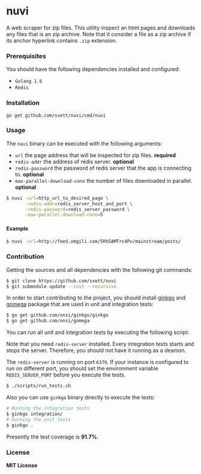 # nuvi

A web scraper for zip files. This utility inspect an html pages and downloads
any files that is an zip archive.  Note that it consider a file as a zip
archive if its anchor hyperlink contains `.zip` extension.

### Prerequisites

You should have the following dependencies installed and configured:

- `Golang 1.6`
- `Redis`

### Installation

```Golang
go get github.com/svett/nuvi/cmd/nuvi
```

### Usage

The `navi` binary can be executed with the following arguments:

- `url` the page address that will be inspected for zip files. **required**
- `redis-addr` the address of redis server. **optional**
- `redis-password` the password of redis server that the app is connecting to. **optional**
- `max-parallel-download-conn` the number of files downloaded in parallel. **optional**

```bash
$ nuvi -url=http_url_to_desired_page \
       -redis-addr=redis_server_host_and_port \
       -redis-password=redis_server_password \
       -max-parallel-download-conn=5
```

#### Example

```bash
$ nuvi -url=http://feed.omgili.com/5Rh5AMTrc4Pv/mainstream/posts/
```

### Contribution

Getting the sources and all dependencies with the following git commands:

```bash
$ git clone https://github.com/svett/nuvi
$ git submodule update --init --recursive
```

In order to start contributing to the project, you should install
[ginkgo](http://github.com/onsi/ginkgo) and
[gomega](http://github.com/ons/gomega) package that are used in unit and
integration tests:

```bash
$ go get github.com/onsi/ginkgo/ginkgo
$ go get github.com/onsi/gomega
```

You can run all unit and integration tests by executing the following script:

Note that you need `redis-server` installed. Every integration tests starts and
stops the server. Therefore, you should not have it running as a deamon.

The `redis-server` is running on port `6379`. If your instance is configured to
run on different port, you should set the environment variable `REDIS_SERVER_PORT`
before you execute the tests.

```bash
$ ./scripts/run_tests.sh
```

Also you can use `ginkgo` binary directly to execute the tests:

```bash
# Running the integration tests
$ ginkgo integration/
# Running the unit tests
$ ginkgo .
```

Presently the test coverage is **91.7%**.

### License

**MIT License**
